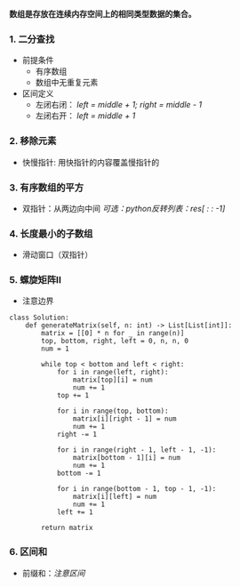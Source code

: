 **数组是存放在连续内存空间上的相同类型数据的集合。**

### 1. 二分查找
- 前提条件
	- 有序数组
	- 数组中无重复元素
- 区间定义
	- 左闭右闭： *left = middle + 1; right = middle - 1*
	- 左闭右开： *left = middle + 1*

### 2. 移除元素
- 快慢指针: 用快指针的内容覆盖慢指针的 

### 3. 有序数组的平方
- 双指针：从两边向中间 *可选：python反转列表：res[ : : -1]*

### 4. 长度最小的子数组
- 滑动窗口（双指针）

### 5. 螺旋矩阵II 
- 注意边界
```
class Solution:
    def generateMatrix(self, n: int) -> List[List[int]]:
        matrix = [[0] * n for _ in range(n)]
        top, bottom, right, left = 0, n, n, 0
        num = 1

        while top < bottom and left < right:
            for i in range(left, right):
                matrix[top][i] = num
                num += 1
            top += 1

            for i in range(top, bottom):
                matrix[i][right - 1] = num
                num += 1
            right -= 1

            for i in range(right - 1, left - 1, -1):
                matrix[bottom - 1][i] = num
                num += 1
            bottom -= 1

            for i in range(bottom - 1, top - 1, -1):
                matrix[i][left] = num
                num += 1
            left += 1

        return matrix
```

### 6. 区间和
- 前缀和：*注意区间*

